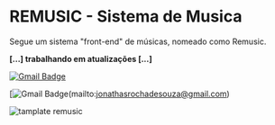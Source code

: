 # REMUSIC - Sistema de Musica
Segue um sistema "front-end" de músicas, nomeado como Remusic.

**[...] trabalhando em atualizações [...]**

[![Gmail Badge](https://img.shields.io/badge/-jonathasrochadesouza@gmail.com-6633cc?style=flat-square&logo=Gmail&logoColor=white&#link=mailto:jonathasrochadesouza@gmail.com)](mailto:jonathasrochadesouza@gmail.com)

[![Gmail Badge](https://img.shields.io/badge/--jonathasrochadesouza@gmail.com-6633cc?style=flat-square&logo=Gmail&logoColor=white&#link=mailto:jonathasrochadesouza@gmail.com-orange)(mailto:jonathasrochadesouza@gmail.com)

![tamplate remusic](https://user-images.githubusercontent.com/62067474/79252609-4e0e4000-7e58-11ea-9742-f6813d311a99.png)
